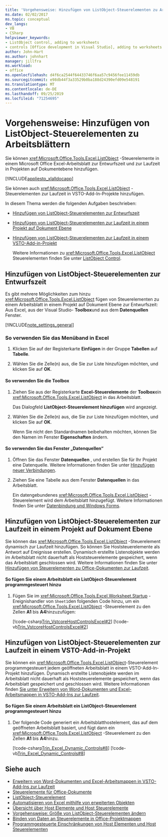 ```yaml
---
title: 'Vorgehensweise: Hinzufügen von ListObject-Steuerelementen zu Arbeitsblättern'
ms.date: 02/02/2017
ms.topic: conceptual
dev_langs:
- VB
- CSharp
helpviewer_keywords:
- ListObject control, adding to worksheets
- controls [Office development in Visual Studio], adding to worksheets
author: John-Hart
ms.author: johnhart
manager: jillfra
ms.workload:
- office
ms.openlocfilehash: d4f6ca2544f64433746f6aa57c9456fee11459db
ms.sourcegitcommit: e98db44f3a33529b0ba188d24390efd09e548191
ms.translationtype: MT
ms.contentlocale: de-DE
ms.lasthandoff: 09/25/2019
ms.locfileid: "71254695"
---
```

# <a name="how-to-add-listobject-controls-to-worksheets"></a>Vorgehensweise: Hinzufügen von ListObject-Steuerelementen zu Arbeitsblättern
  Sie können <xref:Microsoft.Office.Tools.Excel.ListObject> -Steuerelemente in einem Microsoft Office Excel-Arbeitsblatt zur Entwurfszeit und zur Laufzeit in Projekten auf Dokumentebene hinzufügen.

 [!INCLUDE[appliesto_xlalldocapp](../vsto/includes/appliesto-xlalldocapp-md.md)]

 Sie können auch <xref:Microsoft.Office.Tools.Excel.ListObject> -Steuerelementen zur Laufzeit in VSTO-Add-In-Projekte hinzufügen.

 In diesem Thema werden die folgenden Aufgaben beschrieben:

- [Hinzufügen von ListObject-Steuerelementen zur Entwurfszeit](#designtime)

- [Hinzufügen von ListObject-Steuerelementen zur Laufzeit in einem Projekt auf Dokument Ebene](#runtimedoclevel)

- [Hinzufügen von ListObject-Steuerelementen zur Laufzeit in einem VSTO-Add-in-Projekt](#runtimeaddin)

  Weitere Informationen zu <xref:Microsoft.Office.Tools.Excel.ListObject> Steuerelementen finden Sie unter [ListObject Control](../vsto/listobject-control.md).

## <a name="designtime"></a>Hinzufügen von ListObject-Steuerelementen zur Entwurfszeit
 Es gibt mehrere Möglichkeiten zum hinzu <xref:Microsoft.Office.Tools.Excel.ListObject> fügen von Steuerelementen zu einem Arbeitsblatt in einem Projekt auf Dokument Ebene zur Entwurfszeit: Aus Excel, aus der Visual Studio- **Toolbox**und aus dem **Datenquellen** Fenster.

 [!INCLUDE[note_settings_general](../sharepoint/includes/note-settings-general-md.md)]

### <a name="to-use-the-ribbon-in-excel"></a>So verwenden Sie das Menüband in Excel

1. Klicken Sie auf der Registerkarte **Einfügen** in der Gruppe **Tabellen** auf **Tabelle**.

2. Wählen Sie die Zelle(n) aus, die Sie zur Liste hinzufügen möchten, und klicken Sie auf **OK**.

#### <a name="to-use-the-toolbox"></a>So verwenden Sie die Toolbox

1. Ziehen Sie aus der Registerkarte **Excel-Steuerelemente** der **Toolbox**ein <xref:Microsoft.Office.Tools.Excel.ListObject> in das Arbeitsblatt.

     Das Dialogfeld **ListObject-Steuerelement hinzufügen** wird angezeigt.

2. Wählen Sie die Zelle(n) aus, die Sie zur Liste hinzufügen möchten, und klicken Sie auf **OK**.

     Wenn Sie nicht den Standardnamen beibehalten möchten, können Sie den Namen im Fenster **Eigenschaften** ändern.

#### <a name="to-use-the-data-sources-window"></a>So verwenden Sie das Fenster „Datenquellen“

1. Öffnen Sie das Fenster **Datenquellen** , und erstellen Sie für Ihr Projekt eine Datenquelle. Weitere Informationen finden Sie unter [Hinzufügen neuer Verbindungen](../data-tools/add-new-connections.md).

2. Ziehen Sie eine Tabelle aus dem Fenster **Datenquellen** in das Arbeitsblatt.

     Ein datengebundenes <xref:Microsoft.Office.Tools.Excel.ListObject> -Steuerelement wird dem Arbeitsblatt hinzugefügt. Weitere Informationen finden Sie unter [Datenbindung und Windows Forms](/dotnet/framework/winforms/data-binding-and-windows-forms).

## <a name="runtimedoclevel"></a>Hinzufügen von ListObject-Steuerelementen zur Laufzeit in einem Projekt auf Dokument Ebene
 Sie können das <xref:Microsoft.Office.Tools.Excel.ListObject> -Steuerelement dynamisch zur Laufzeit hinzufügen. So können Sie Hoststeuerelemente als Antwort auf Ereignisse erstellen. Dynamisch erstellte Listenobjekte werden im Arbeitsblatt nicht dauerhaft als Hoststeuerelemente gespeichert, wenn das Arbeitsblatt geschlossen wird. Weitere Informationen finden Sie unter [Hinzufügen von Steuerelementen zu Office-Dokumenten zur Laufzeit](../vsto/adding-controls-to-office-documents-at-run-time.md).

#### <a name="to-add-a-listobject-control-to-a-worksheet-programmatically"></a>So fügen Sie einem Arbeitsblatt ein ListObject-Steuerelement programmgesteuert hinzu

1. Fügen Sie im <xref:Microsoft.Office.Tools.Excel.Worksheet.Startup> -Ereignishandler von `Sheet1`den folgenden Code hinzu, um ein <xref:Microsoft.Office.Tools.Excel.ListObject> -Steuerelement zu den Zellen **A1** bis **A4**hinzuzufügen:

     [!code-csharp[Trin_VstcoreHostControlsExcel#2](../vsto/codesnippet/CSharp/Trin_VstcoreHostControlsExcelCS/Sheet1.cs#2)]
     [!code-vb[Trin_VstcoreHostControlsExcel#2](../vsto/codesnippet/VisualBasic/Trin_VstcoreHostControlsExcelVB/Sheet1.vb#2)]

## <a name="runtimeaddin"></a>Hinzufügen von ListObject-Steuerelementen zur Laufzeit in einem VSTO-Add-in-Projekt
 Sie können ein <xref:Microsoft.Office.Tools.Excel.ListObject>-Steuerelement programmgesteuert jedem geöffneten Arbeitsblatt in einem VSTO-Add-In-Projekt hinzufügen. Dynamisch erstellte Listenobjekte werden im Arbeitsblatt nicht dauerhaft als Hoststeuerelemente gespeichert, wenn das Arbeitsblatt gespeichert und geschlossen wird. Weitere Informationen finden [Sie unter Erweitern von Word-Dokumenten und Excel-Arbeitsmappen in VSTO-Add-Ins zur Laufzeit](../vsto/extending-word-documents-and-excel-workbooks-in-vsto-add-ins-at-run-time.md).

#### <a name="to-add-a-listobject-control-to-a-worksheet-programmatically"></a>So fügen Sie einem Arbeitsblatt ein ListObject-Steuerelement programmgesteuert hinzu

1. Der folgende Code generiert ein Arbeitsblatthostelement, das auf dem geöffneten Arbeitsblatt basiert, und fügt dann ein <xref:Microsoft.Office.Tools.Excel.ListObject> -Steuerelement zu den Zellen **A1** bis **A4**hinzu.

     [!code-csharp[Trin_Excel_Dynamic_Controls#8](../vsto/codesnippet/CSharp/Trin_Excel_Dynamic_Controls/ThisAddIn.cs#8)]
     [!code-vb[Trin_Excel_Dynamic_Controls#8](../vsto/codesnippet/VisualBasic/Trin_Excel_Dynamic_Controls/ThisAddIn.vb#8)]

## <a name="see-also"></a>Siehe auch
- [Erweitern von Word-Dokumenten und Excel-Arbeitsmappen in VSTO-Add-Ins zur Laufzeit](../vsto/extending-word-documents-and-excel-workbooks-in-vsto-add-ins-at-run-time.md)
- [Steuerelemente für Office-Dokumente](../vsto/controls-on-office-documents.md)
- [ListObject-Steuerelement](../vsto/listobject-control.md)
- [Automatisieren von Excel mithilfe von erweiterten Objekten](../vsto/automating-excel-by-using-extended-objects.md)
- [Übersicht über Host Elemente und Host Steuerelemente](../vsto/host-items-and-host-controls-overview.md)
- [Vorgehensweise: Größe von ListObject-Steuerelementen ändern](../vsto/how-to-resize-listobject-controls.md)
- [Binden von Daten an Steuerelemente in Office-Projektmappen](../vsto/binding-data-to-controls-in-office-solutions.md)
- [Programmgesteuerte Einschränkungen von Host Elementen und Host Steuerelementen](../vsto/programmatic-limitations-of-host-items-and-host-controls.md)
